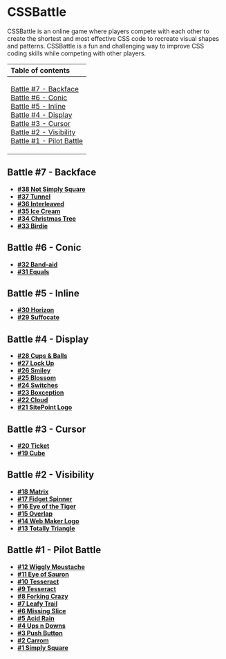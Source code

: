 # CSSBattle

CSSBattle is an online game where players compete with each other to create the shortest and most effective CSS code to recreate visual shapes and patterns. CSSBattle is a fun and challenging way to improve CSS coding skills while competing with other players.

<table>
  <thead>
    <tr>
      <th align="left">Table of contents</th>
    </tr>
  </thead>
  <tbody>
    <tr>
      <td>
        <p>
          <a href="#battle-7---backface">Battle #7 - Backface</a><br />
          <a href="#battle-6---conic">Battle #6 - Conic</a><br />
          <a href="#battle-5---inline">Battle #5 - Inline</a><br />
          <a href="#battle-4---display">Battle #4 - Display</a><br />
          <a href="#battle-3---cursor">Battle #3 - Cursor</a><br />
          <a href="#battle-2---visibility">Battle #2 - Visibility</a><br />
          <a href="#battle-1---pilot-battle">Battle #1 - Pilot Battle</a>
        </p>
      </td>
    </tr>
  </tbody>
</table>

## Battle #7 - Backface

- **[#38 Not Simply Square](./battle-007-backface/038-not-simply-square.md)**
- **[#37 Tunnel](./battle-007-backface/037-tunnel.md)**
- **[#36 Interleaved](./battle-007-backface/036-interleaved.md)**
- **[#35 Ice Cream](./battle-007-backface/035-ice-cream.md)**
- **[#34 Christmas Tree](./battle-007-backface/034-christmas-tree.md)**
- **[#33 Birdie](./battle-007-backface/033-birdie.md)**

## Battle #6 - Conic

- **[#32 Band-aid](./battle-006-conic/032-band-aid.md)**
- **[#31 Equals](./battle-006-conic/031-equals.md)**

## Battle #5 - Inline

- **[#30 Horizon](./battle-005-inline/030-horizon.md)**
- **[#29 Suffocate](./battle-005-inline/029-suffocate.md)**

## Battle #4 - Display

- **[#28 Cups & Balls](./battle-004-display/028-cups-balls.md)**
- **[#27 Lock Up](./battle-004-display/027-lock-up.md)**
- **[#26 Smiley](./battle-004-display/026-smiley.md)**
- **[#25 Blossom](./battle-004-display/025-blossom.md)**
- **[#24 Switches](./battle-004-display/024-switches.md)**
- **[#23 Boxception](./battle-004-display/023-boxception.md)**
- **[#22 Cloud](./battle-004-display/022-cloud.md)**
- **[#21 SitePoint Logo](./battle-004-display/021-site-point-logo.md)**

## Battle #3 - Cursor

- **[#20 Ticket](./battle-003-cursor/020-ticket.md)**
- **[#19 Cube](./battle-003-cursor/019-cube.md)**

## Battle #2 - Visibility

- **[#18 Matrix](./battle-002-visibility/018-matrix.md)**
- **[#17 Fidget Spinner](./battle-002-visibility/017-fidget-spinner.md)**
- **[#16 Eye of the Tiger](./battle-002-visibility/016-eye-of-the-tiger.md)**
- **[#15 Overlap](./battle-002-visibility/015-overlap.md)**
- **[#14 Web Maker Logo](./battle-002-visibility/014-web-maker-logo.md)**
- **[#13 Totally Triangle](./battle-002-visibility/013-totally-triangle.md)**

## Battle #1 - Pilot Battle

- **[#12 Wiggly Moustache](./battle-001-pilot-battle/012-wiggly-moustache.md)**
- **[#11 Eye of Sauron](./battle-001-pilot-battle/011-eye-of-sauron.md)**
- **[#10 Tesseract](./battle-001-pilot-battle/010-cloaked-spirits.md)**
- **[#9 Tesseract](./battle-001-pilot-battle/009-tesseract.md)**
- **[#8 Forking Crazy](./battle-001-pilot-battle/008-forking-crazy.md)**
- **[#7 Leafy Trail](./battle-001-pilot-battle/007-leafy-trail.md)**
- **[#6 Missing Slice](./battle-001-pilot-battle/006-missing-slice.md)**
- **[#5 Acid Rain](./battle-001-pilot-battle/005-acid-rain.md)**
- **[#4 Ups n Downs](./battle-001-pilot-battle/004-ups-n-downs.md)**
- **[#3 Push Button](./battle-001-pilot-battle/003-push-button.md)**
- **[#2 Carrom](./battle-001-pilot-battle/002-carrom.md)**
- **[#1 Simply Square](./battle-001-pilot-battle/001-simply-square.md)**
